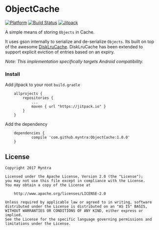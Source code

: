 # ObjectCache
[![Platform](https://img.shields.io/badge/platform-android-green.svg)](http://developer.android.com/index.html)
[![Build Status](https://travis-ci.org/myntra/ObjectCache.svg?branch=master)](https://travis-ci.org/myntra/ObjectCache)
[![Jitpack](https://jitpack.io/v/myntra/ObjectCache.svg)](https://jitpack.io/#myntra/ObjectCache)

A simple means of storing `Objects` in Cache.

It uses gson internally to serialize and de-serialize `Objects`. Its built on top of the awesome [DiskLruCache](https://github.com/JakeWharton/DiskLruCache).
DiskLruCache has been extended to support explicit eviction of entries based on an expiry.

*Note: This implementation specifically targets Android compatibility.*

### Install

Add jitpack to your root `build.gradle`
```
	allprojects {
		repositories {
			...
			maven { url "https://jitpack.io" }
		}
	}
```
	
Add the dependency
```
	dependencies {
	        compile 'com.github.myntra:ObjectCache:1.0.0'
	}
```

License
-------

    Copyright 2017 Myntra

    Licensed under the Apache License, Version 2.0 (the "License");
    you may not use this file except in compliance with the License.
    You may obtain a copy of the License at

        http://www.apache.org/licenses/LICENSE-2.0

    Unless required by applicable law or agreed to in writing, software
    distributed under the License is distributed on an "AS IS" BASIS,
    WITHOUT WARRANTIES OR CONDITIONS OF ANY KIND, either express or implied.
    See the License for the specific language governing permissions and
    limitations under the License.